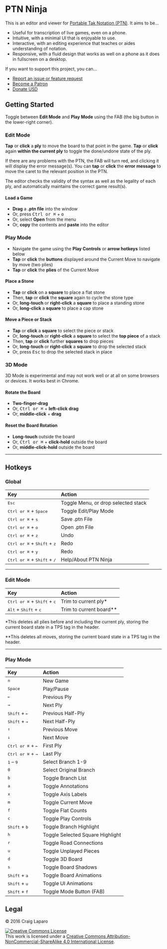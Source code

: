 # PTN Ninja

This is an editor and viewer for [Portable Tak Notation (PTN)](https://www.reddit.com/r/Tak/wiki/portable_tak_notation). It aims to be...

* Useful for transcription of live games, even on a phone.
* Intuitive, with a minimal UI that is enjoyable to use.
* Interactive, with an editing experience that teaches or aides understanding of notation.
* Responsive, with a fluid design that works as well on a phone as it does in fullscreen on a desktop.

If you want to support this project, you can...

* [Report an issue or feature request](https://github.com/gruppler/PTN-Ninja/issues/)
* [Become a Patron](https://www.patreon.com/gruppler)
* [Donate USD](https://www.paypal.me/gruppler)

## Getting Started
Toggle between **Edit Mode** and **Play Mode** using the FAB (the big button in the lower-right corner).

### Edit Mode
**Tap** or **click** a **ply** to move the board to that point in the game. **Tap** or **click** again **within the current ply** to toggle the done/undone state of the ply.

If there are any problems with the PTN, the FAB will turn red, and clicking it will display the error message(s). You can **tap** or **click** the **error message** to move the caret to the relevant position in the PTN.

The editor checks the validity of the syntax as well as the legality of each ply, and automatically maintains the correct game result(s).

#### Load a Game
- **Drag** a **.ptn file** into the window
- Or, press <kbd>Ctrl or &#x2318;</kbd> + <kbd>o</kbd>
- Or, select **Open** from the menu
- Or, **copy** the contents and **paste** into the editor

### Play Mode
- Navigate the game using the **Play Controls** or **arrow hotkeys** listed below
- **Tap** or **click** the **buttons** displayed around the Current Move to navigate by move (two plies)
- **Tap** or **click** the **plies** of the Current Move

#### Place a Stone
- **Tap** or **click** on a **square** to place a flat stone
- Then, **tap** or **click** the **square** again to cycle the stone type
- Or, **long-touch** or **right-click** a **square** to place a standing stone
- Or, **long-click** a **square** to place a cap stone

#### Move a Piece or Stack
- **Tap** or **click** a **square** to select the piece or stack
- Or, **long-touch** or **right-click** a **square** to select the **top piece** of a stack
- Then, **tap** or **click** further **squares** to drop pieces
- Or, **long-touch** or **right-click** a **square** to drop the selected stack
- Or, press <kbd>Esc</kbd> to drop the selected stack in place

### 3D Mode
3D Mode is experimental and may not work well or at all on some browsers or devices. It works best in Chrome.

#### Rotate the Board
- **Two-finger-drag**
- Or, <kbd>Ctrl or &#x2318;</kbd> + **left-click** **drag**
- Or, **middle-click** + **drag**

#### Reset the Board Rotation
- **Long-touch** outside the board
- Or, <kbd>Ctrl or &#x2318;</kbd> + **click-hold** outside the board
- Or, **middle-click-hold** outside the board

---
## Hotkeys
### Global
Key|Action
:--|:--
<kbd>Esc</kbd>|Toggle Menu, or drop selected stack
<kbd>Ctrl or &#x2318;</kbd> + <kbd>Space</kbd>|Toggle Edit/Play Mode
<kbd>Ctrl or &#x2318;</kbd> + <kbd>s</kbd>|Save .ptn File
<kbd>Ctrl or &#x2318;</kbd> + <kbd>o</kbd>|Open .ptn File
<kbd>Ctrl or &#x2318;</kbd> + <kbd>z</kbd>|Undo
<kbd>Ctrl or &#x2318;</kbd> + <kbd>Shift</kbd> + <kbd>z</kbd>|Redo
<kbd>Ctrl or &#x2318;</kbd> + <kbd>y</kbd>|Redo
<kbd>Ctrl or &#x2318;</kbd> + <kbd>Shift</kbd> + <kbd>/</kbd>|Help/About PTN Ninja

---
### Edit Mode
Key|Action
:--|:--
<kbd>Ctrl or &#x2318;</kbd> + <kbd>Shift</kbd> + <kbd>c</kbd>|Trim to current ply*
<kbd>Alt</kbd> + <kbd>Shift</kbd> + <kbd>c</kbd>|Trim to current board**

\*This deletes all plies before and including the current ply, storing the current board state in a TPS tag in the header.

\*\*This deletes all moves, storing the current board state in a TPS tag in the header.

---
### Play Mode
Key|Action
:--|:--
<kbd>n</kbd>|New Game
<kbd>Space</kbd>|Play/Pause
<kbd>&larr;</kbd>|Previous Ply
<kbd>&rarr;</kbd>|Next Ply
<kbd>Shift</kbd> + <kbd>&larr;</kbd>|Previous Half-Ply
<kbd>Shift</kbd> + <kbd>&rarr;</kbd>|Next Half-Ply
<kbd>&uarr;</kbd>|Previous Move
<kbd>&darr;</kbd>|Next Move
<kbd>Ctrl or &#x2318;</kbd> + <kbd>&larr;</kbd>|First Ply
<kbd>Ctrl or &#x2318;</kbd> + <kbd>&rarr;</kbd>|Last Ply
<kbd>1</kbd> &ndash; <kbd>9</kbd>|Select Branch 1-9
<kbd>0</kbd>|Select Original Branch
<kbd>b</kbd>|Toggle Branch List
<kbd>a</kbd>|Toggle Annotations
<kbd>x</kbd>|Toggle Axis Labels
<kbd>m</kbd>|Toggle Current Move
<kbd>f</kbd>|Toggle Flat Counts
<kbd>c</kbd>|Toggle Play Controls
<kbd>Shift</kbd> + <kbd>b</kbd>|Toggle Branch Highlight
<kbd>h</kbd>|Toggle Selected Square Highlight
<kbd>r</kbd>|Toggle Road Connections
<kbd>u</kbd>|Toggle Unplayed Pieces
<kbd>d</kbd>|Toggle 3D Board
<kbd>s</kbd>|Toggle Board Shadows
<kbd>Shift</kbd> + <kbd>a</kbd>|Toggle Board Animations
<kbd>Shift</kbd> + <kbd>u</kbd>|Toggle UI Animations
<kbd>Shift</kbd> + <kbd>f</kbd>|Toggle Mode Button (FAB)


## Legal
&copy; 2016 Craig Laparo

<a rel="license" href="http://creativecommons.org/licenses/by-nc-sa/4.0/"><img alt="Creative Commons License" style="border-width:0" src="https://i.creativecommons.org/l/by-nc-sa/4.0/88x31.png" /></a><br />This work is licensed under a <a rel="license" href="http://creativecommons.org/licenses/by-nc-sa/4.0/">Creative Commons Attribution-NonCommercial-ShareAlike 4.0 International License</a>.
